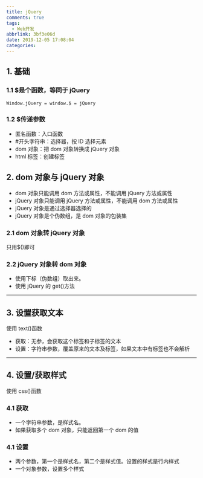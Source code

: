 ```yaml
---
title: jQuery
comments: true
tags:
  - Web开发
abbrlink: 3bf3e06d
date: 2019-12-05 17:08:04
categories:
---
```


## 1. 基础

### 1.1 \$是个函数，等同于 jQuery

```
Window.jQuery = window.$ = jQuery
```

### 1.2 \$传递参数

- 匿名函数：入口函数
- #开头字符串：选择器，按 ID 选择元素
- dom 对象：把 dom 对象转换成 jQuery 对象
- html 标签：创建标签

## 2. dom 对象与 jQuery 对象

- dom 对象只能调用 dom 方法或属性，不能调用 jQuery 方法或属性
- jQuery 对象只能调用 jQuery 方法或属性，不能调用 dom 方法或属性
- jQuery 对象是通过选择器选择的
- jQuery 对象是个伪数组，是 dom 对象的包装集

### 2.1 dom 对象转 jQuery 对象

只用\$()即可

### 2.2 jQuery 对象转 dom 对象

- 使用下标（伪数组）取出来。
- 使用 jQuery 的 get()方法

---

## 3. 设置获取文本

使用 text()函数

- 获取：无参，会获取这个标签和子标签的文本
- 设置：字符串参数，覆盖原来的文本及标签，如果文本中有标签也不会解析

---

## 4. 设置/获取样式

使用 css()函数

### 4.1 获取

- 一个字符串参数，是样式名。
- 如果获取多个 dom 对象，只能返回第一个 dom 的值

### 4.1 设置

- 两个参数，第一个是样式名，第二个是样式值。设置的样式是行内样式
- 一个对象参数，设置多个样式
